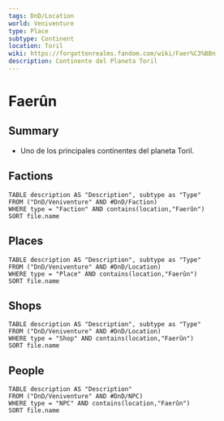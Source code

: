 ```yaml
---
tags: DnD/Location
world: Veniventure
type: Place
subtype: Continent
location: Toril
wiki: https://forgottenrealms.fandom.com/wiki/Faer%C3%BBn
description: Continente del Planeta Toril
---
```


# Faerûn

## Summary

- Uno de los principales continentes del planeta Toril.

## Factions

```dataview
TABLE description AS "Description", subtype as "Type" 
FROM ("DnD/Veniventure" AND #DnD/Faction)
WHERE type = "Faction" AND contains(location,"Faerûn")
SORT file.name
```
## Places

```dataview
TABLE description AS "Description", subtype as "Type" 
FROM ("DnD/Veniventure" AND #DnD/Location)
WHERE type = "Place" AND contains(location,"Faerûn")
SORT file.name
```

## Shops

```dataview
TABLE description AS "Description", subtype as "Type" 
FROM ("DnD/Veniventure" AND #DnD/Location)
WHERE type = "Shop" AND contains(location,"Faerûn")
SORT file.name
```

## People

```dataview
TABLE description AS "Description"
FROM ("DnD/Veniventure" AND #DnD/NPC)
WHERE type = "NPC" AND contains(location,"Faerûn")
SORT file.name
```